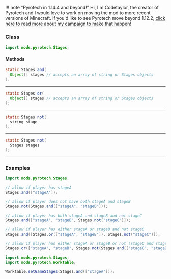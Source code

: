 !!! note "Pyrotech in 1.14.4 and beyond!"
    Hi, I'm Codetaylor, the creator of Pyrotech and I would love to work on moving the mod to more recent versions of Minecraft. If you'd like to see Pyrotech move beyond 1.12.2, [click here to read more about my campaign to make that happen](https://bit.ly/2KaxA3H)!

### Class

```java
import mods.pyrotech.Stages;
```

#### Methods

```java
static Stages and(
  Object[] stages // accepts an array of string or Stages objects
);
```


---


```java
static Stages or(
  Object[] stages // accepts an array of string or Stages objects
);
```


---


```java
static Stages not(
  string stage
);
```


---


```java
static Stages not(
  Stages stages
);
```


---


### Examples

```java
import mods.pyrotech.Stages;

// allow if player has stageA
Stages.and(["stageA"]);

// allow if player does not have both stageA and stageB
Stages.not(Stages.and(["stageA", "stageB"]));

// allow if player has both stageA and stageB and not stageC
Stages.and(["stageA", "stageB", Stages.not("stageC")]);

// allow if player has either stageA or stageB and not stageC
Stages.and([Stages.or(["stageA", "stageB"]), Stages.not("stageC")]);

// allow if player has either stageA or stageB or not (stageC and stageD)
Stages.or(["stageA", "stageB", Stages.not(Stages.and(["stageC", "stageD"]))]);
```

```java
import mods.pyrotech.Stages;
import mods.pyrotech.Worktable;

Worktable.setGameStages(Stages.and(["stageA"]));
```
